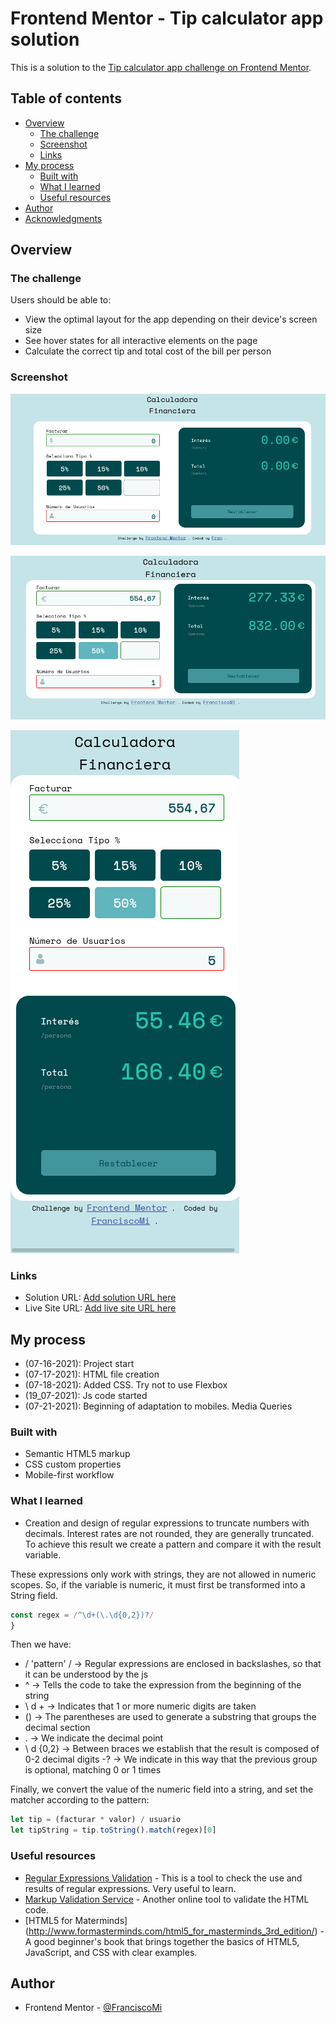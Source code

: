 # Frontend Mentor - Tip calculator app solution

This is a solution to the [Tip calculator app challenge on Frontend Mentor](https://www.frontendmentor.io/challenges/tip-calculator-app-ugJNGbJUX).

## Table of contents

- [Overview](#overview)
  - [The challenge](#the-challenge)
  - [Screenshot](#screenshot)
  - [Links](#links)
- [My process](#my-process)
  - [Built with](#built-with)
  - [What I learned](#what-i-learned)
  - [Useful resources](#useful-resources)
- [Author](#author)
- [Acknowledgments](#acknowledgments)

## Overview

### The challenge

Users should be able to:

- View the optimal layout for the app depending on their device's screen size
- See hover states for all interactive elements on the page
- Calculate the correct tip and total cost of the bill per person

### Screenshot

![Initial image, in Spanish, of the financial calculator ](./images/screenshot_desktop.png)

![Predesign of the desktop version](./images/screen_desktop_preview.png)

![Predesign of the mobile version](./images/screenshot_mobile.png)

### Links

- Solution URL: [Add solution URL here](https://your-solution-url.com)
- Live Site URL: [Add live site URL here](https://your-live-site-url.com)

## My process

- (07-16-2021): Project start
- (07-17-2021): HTML file creation
- (07-18-2021): Added CSS. Try not to use Flexbox
- (19_07-2021): Js code started
- (07-21-2021): Beginning of adaptation to mobiles. Media Queries

### Built with

- Semantic HTML5 markup
- CSS custom properties
- Mobile-first workflow

### What I learned

- Creation and design of regular expressions to truncate numbers with decimals. Interest rates are not rounded, they are generally truncated. To achieve this result we create a pattern and compare it with the result variable.

These expressions only work with strings, they are not allowed in numeric scopes. So, if the variable is numeric, it must first be transformed into a String field.

```js
const regex = /^\d+(\.\d{0,2})?/
}
```

Then we have:

- / 'pattern' / -> Regular expressions are enclosed in backslashes, so that it can be understood by the js
- ^ -> Tells the code to take the expression from the beginning of the string
- \ d + -> Indicates that 1 or more numeric digits are taken
- () -> The parentheses are used to generate a substring that groups the decimal section
- \. -> We indicate the decimal point
- \ d {0,2} -> Between braces we establish that the result is composed of 0-2 decimal digits -? -> We indicate in this way that the previous group is optional, matching 0 or 1 times

Finally, we convert the value of the numeric field into a string, and set the matcher according to the pattern:

```js
let tip = (facturar * valor) / usuario
let tipString = tip.toString().match(regex)[0]
```

### Useful resources

- [Regular Expressions Validation](https://regexr.com/) - This is a tool to check the use and results of regular expressions. Very useful to learn.
- [Markup Validation Service](https://validator.w3.org/) - Another online tool to validate the HTML code.
- [HTML5 for Materminds] (http://www.formasterminds.com/html5_for_masterminds_3rd_edition/) - A good beginner's book that brings together the basics of HTML5, JavaScript, and CSS with clear examples.

## Author

- Frontend Mentor - [@FranciscoMi](https://www.frontendmentor.io/profile/FranciscoMi)
